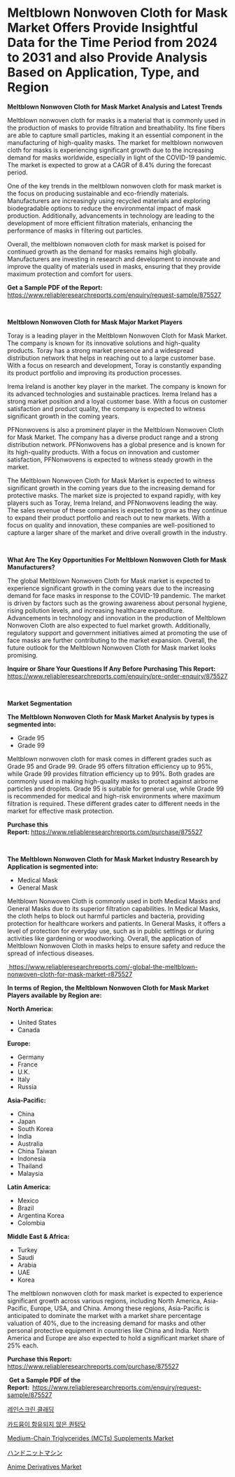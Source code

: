 <p><h1>Meltblown Nonwoven Cloth for Mask Market Offers Provide Insightful Data for the Time Period from 2024 to 2031 and also Provide Analysis Based on Application, Type, and Region</h1></p><p><strong>Meltblown Nonwoven Cloth for Mask Market Analysis and Latest Trends</strong></p>
<p><p>Meltblown nonwoven cloth for masks is a material that is commonly used in the production of masks to provide filtration and breathability. Its fine fibers are able to capture small particles, making it an essential component in the manufacturing of high-quality masks. The market for meltblown nonwoven cloth for masks is experiencing significant growth due to the increasing demand for masks worldwide, especially in light of the COVID-19 pandemic. The market is expected to grow at a CAGR of 8.4% during the forecast period.</p><p>One of the key trends in the meltblown nonwoven cloth for mask market is the focus on producing sustainable and eco-friendly materials. Manufacturers are increasingly using recycled materials and exploring biodegradable options to reduce the environmental impact of mask production. Additionally, advancements in technology are leading to the development of more efficient filtration materials, enhancing the performance of masks in filtering out particles.</p><p>Overall, the meltblown nonwoven cloth for mask market is poised for continued growth as the demand for masks remains high globally. Manufacturers are investing in research and development to innovate and improve the quality of materials used in masks, ensuring that they provide maximum protection and comfort for users.</p></p>
<p><strong>Get a Sample PDF of the Report:&nbsp;</strong> <a href="https://www.reliableresearchreports.com/enquiry/request-sample/875527">https://www.reliableresearchreports.com/enquiry/request-sample/875527</a></p>
<p>&nbsp;</p>
<p><strong>Meltblown Nonwoven Cloth for Mask Major Market Players</strong></p>
<p><p>Toray is a leading player in the Meltblown Nonwoven Cloth for Mask Market. The company is known for its innovative solutions and high-quality products. Toray has a strong market presence and a widespread distribution network that helps in reaching out to a large customer base. With a focus on research and development, Toray is constantly expanding its product portfolio and improving its production processes.</p><p>Irema Ireland is another key player in the market. The company is known for its advanced technologies and sustainable practices. Irema Ireland has a strong market position and a loyal customer base. With a focus on customer satisfaction and product quality, the company is expected to witness significant growth in the coming years. </p><p>PFNonwovens is also a prominent player in the Meltblown Nonwoven Cloth for Mask Market. The company has a diverse product range and a strong distribution network. PFNonwovens has a global presence and is known for its high-quality products. With a focus on innovation and customer satisfaction, PFNonwovens is expected to witness steady growth in the market.</p><p>The Meltblown Nonwoven Cloth for Mask Market is expected to witness significant growth in the coming years due to the increasing demand for protective masks. The market size is projected to expand rapidly, with key players such as Toray, Irema Ireland, and PFNonwovens leading the way. The sales revenue of these companies is expected to grow as they continue to expand their product portfolio and reach out to new markets. With a focus on quality and innovation, these companies are well-positioned to capture a larger share of the market and drive overall growth in the industry.</p></p>
<p>&nbsp;</p>
<p><strong>What Are The Key Opportunities For Meltblown Nonwoven Cloth for Mask Manufacturers?</strong></p>
<p><p>The global Meltblown Nonwoven Cloth for Mask market is expected to experience significant growth in the coming years due to the increasing demand for face masks in response to the COVID-19 pandemic. The market is driven by factors such as the growing awareness about personal hygiene, rising pollution levels, and increasing healthcare expenditure. Advancements in technology and innovation in the production of Meltblown Nonwoven Cloth are also expected to fuel market growth. Additionally, regulatory support and government initiatives aimed at promoting the use of face masks are further contributing to the market expansion. Overall, the future outlook for the Meltblown Nonwoven Cloth for Mask market looks promising.</p></p>
<p><strong>Inquire or Share Your Questions If Any Before Purchasing This Report:</strong> <a href="https://www.reliableresearchreports.com/enquiry/pre-order-enquiry/875527">https://www.reliableresearchreports.com/enquiry/pre-order-enquiry/875527</a></p>
<p>&nbsp;</p>
<p><strong>Market Segmentation</strong></p>
<p><strong>The Meltblown Nonwoven Cloth for Mask Market Analysis by types is segmented into:</strong></p>
<p><ul><li>Grade 95</li><li>Grade 99</li></ul></p>
<p><p>Meltblown nonwoven cloth for mask comes in different grades such as Grade 95 and Grade 99. Grade 95 offers filtration efficiency up to 95%, while Grade 99 provides filtration efficiency up to 99%. Both grades are commonly used in making high-quality masks to protect against airborne particles and droplets. Grade 95 is suitable for general use, while Grade 99 is recommended for medical and high-risk environments where maximum filtration is required. These different grades cater to different needs in the market for effective mask protection.</p></p>
<p><strong>Purchase this Report:&nbsp;</strong><a href="https://www.reliableresearchreports.com/purchase/875527">https://www.reliableresearchreports.com/purchase/875527</a></p>
<p>&nbsp;</p>
<p><strong>The Meltblown Nonwoven Cloth for Mask Market Industry Research by Application is segmented into:</strong></p>
<p><ul><li>Medical Mask</li><li>General Mask</li></ul></p>
<p><p>Meltblown Nonwoven Cloth is commonly used in both Medical Masks and General Masks due to its superior filtration capabilities. In Medical Masks, the cloth helps to block out harmful particles and bacteria, providing protection for healthcare workers and patients. In General Masks, it offers a level of protection for everyday use, such as in public settings or during activities like gardening or woodworking. Overall, the application of Meltblown Nonwoven Cloth in masks helps to ensure safety and reduce the spread of infectious diseases.</p></p>
<p><a href="https://www.reliableresearchreports.com/-global-the-meltblown-nonwoven-cloth-for-mask-market-r875527">&nbsp;https://www.reliableresearchreports.com/-global-the-meltblown-nonwoven-cloth-for-mask-market-r875527</a></p>
<p><strong>In terms of Region, the Meltblown Nonwoven Cloth for Mask Market Players available by Region are:</strong></p>
<p>
    <p> <strong> North America: </strong>
        <ul>
            <li>United States</li>
            <li>Canada</li>
        </ul>
        </p> 
    <p> <strong> Europe: </strong>
        <ul>
            <li>Germany</li>
            <li>France</li>
            <li>U.K.</li>
            <li>Italy</li>
            <li>Russia</li>
        </ul>
        </p> 
    <p> <strong> Asia-Pacific: </strong>
        <ul>
            <li>China</li>
            <li>Japan</li>
            <li>South Korea</li>
            <li>India</li>
            <li>Australia</li>
            <li>China Taiwan</li>
            <li>Indonesia</li>
            <li>Thailand</li>
            <li>Malaysia</li>
        </ul>
        </p> 
    <p> <strong> Latin America: </strong>
        <ul>
            <li>Mexico</li>
            <li>Brazil</li>
            <li>Argentina Korea</li>
            <li>Colombia</li>
        </ul>
        </p> 
    <p> <strong> Middle East & Africa: </strong>
        <ul>
            <li>Turkey</li>
            <li>Saudi</li>
            <li>Arabia</li>
            <li>UAE</li>
            <li>Korea</li>
        </ul>
    </p>
    </p>
<p><p>The meltblown nonwoven cloth for mask market is expected to experience significant growth across various regions, including North America, Asia-Pacific, Europe, USA, and China. Among these regions, Asia-Pacific is anticipated to dominate the market with a market share percentage valuation of 40%, due to the increasing demand for masks and other personal protective equipment in countries like China and India. North America and Europe are also expected to hold a significant market share of 25% each.</p></p>
<p><strong>Purchase this Report: </strong><a href="https://www.reliableresearchreports.com/purchase/875527">https://www.reliableresearchreports.com/purchase/875527</a></p>
<p>&nbsp;<strong>Get a Sample PDF of the Report:&nbsp;&nbsp;</strong><a href="https://www.reliableresearchreports.com/enquiry/request-sample/875527">https://www.reliableresearchreports.com/enquiry/request-sample/875527</a></p>
<p><strong></strong></p>
<p><p><a href="https://github.com/jntpkh496620/Market-Research-Report-List-2/blob/main/560063178355.md">레인스크린 클래딩</a></p><p><a href="https://medium.com/@wheelgg5674537/%EC%B9%B4%EB%93%9C%EB%AE%B4-%ED%94%84%EB%A6%AC-%EC%96%91%EC%9E%90-%EC%A0%90%EC%9E%90-%EC%8B%9C%EC%9E%A5-%EC%84%B1%EA%B3%B5%EC%A0%81%EC%9D%B8-%EB%B9%84%EC%A6%88%EB%8B%88%EC%8A%A4-%EC%A0%84%EB%9E%B5%EC%9D%98-%ED%95%B5%EC%8B%AC-2031%EB%85%84%EA%B9%8C%EC%A7%80-%EC%98%88%EC%B8%A1-c3957742149f">카드뮴이 함유되지 않은 퀀텀닷</a></p><p><a href="https://github.com/NorbertYates/Market-Research-Report-List-5/blob/main/medium-chain-triglycerides-mcts-supplements-market.md">Medium-Chain Triglycerides (MCTs) Supplements Market</a></p><p><a href="https://medium.com/@addiehirthe05/%E6%89%8B%E7%B7%A8%E3%81%BF%E6%A9%9F%E3%81%AE%E5%B8%82%E5%A0%B4-%E5%B8%82%E5%A0%B4%E3%82%B7%E3%82%A7%E3%82%A2-%E5%B8%82%E5%A0%B4%E5%8B%95%E5%90%91-%E4%BB%8A%E5%BE%8C%E3%81%AE%E6%88%90%E9%95%B7%E3%82%92%E6%8E%A2%E3%82%8B-8db839ebdadf">ハンドニットマシン</a></p><p><a href="https://issuu.com/reportprime-2/docs/anime-derivatives-market-size-2030.pptx">Anime Derivatives Market</a></p></p>